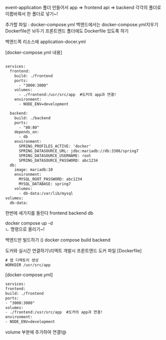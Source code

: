 
event-application 폴더
만들어서
app => frontend
api  => backend 
각각의 폴더로 이름바꿔서 한 폴더로 넣기~!

추가할 파일 : docker-compose.yml
백엔드에서는 docker-compose.yml지우기 
                     Dockerfile은 놔두기
프론트엔드 폴더에도 Dockerfile 있도록 하기

백엔드쪽
리소스에 application-docer.yml

[docker-compose.yml 내용]
```dtd

services:
  frontend:
    build: ./frontend
    ports:
      - "3000:3000"
    volumes:
      - ./frontend:/usr/src/app  #도커의 app과 연결! 
    environment:
      - NODE_ENV=development

  backend:
    build: ./backend
    ports:
      - "80:80"
    depends_on:
      - db
    environment:
      SPRING_PROFILES_ACTIVE: 'docker'
      SPRING_DATASOURCE_URL: jdbc:mariadb://db:3306/spring7
      SPRING_DATASOURCE_USERNAME: root
      SPRING_DATASOURCE_PASSWORD: abc1234
  db:
    image: mariadb:10
    environment:
      MYSQL_ROOT_PASSWORD: abc1234
      MYSQL_DATABASE: spring7
    volumes:
      - db-data:/var/lib/mysql
volumes:
  db-data:
```
한번에 세가지를 돌린다
frontend   backend    db

docker compose up -d   
ㄴ 명령으로 올리기~!

백엔드만 빌드하기 ()
docker compose build backend

도커와 실시간 연결하기\리액트 개발시
프론트엔드 도커 파일
[Dockerfile]
```dtd
# 앱 디렉토리 생성
WORKDIR /usr/src/app
```
[docker-compose.yml]
```dtd
services:
frontend:
build: ./frontend
ports:
- "3000:3000"
volumes:
- ./frontend:/usr/src/app  #도커의 app과 연결!
environment:
- NODE_ENV=development
```
volume 부분에 추가하여 연결!@







